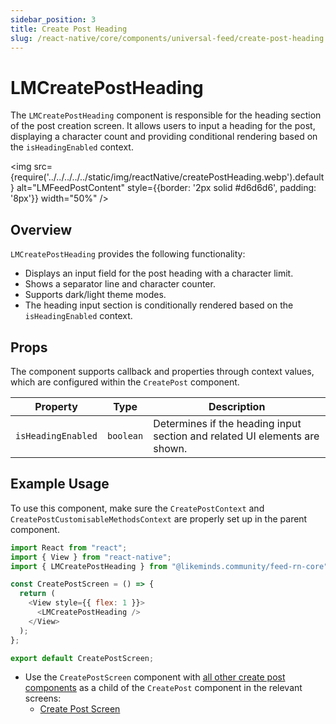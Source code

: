 ```yaml
---
sidebar_position: 3
title: Create Post Heading
slug: /react-native/core/components/universal-feed/create-post-heading
---
```


# LMCreatePostHeading

The `LMCreatePostHeading` component is responsible for the heading section of the post creation screen. It allows users to input a heading for the post, displaying a character count and providing conditional rendering based on the `isHeadingEnabled` context.

<img
src={require('../../../../../static/img/reactNative/createPostHeading.webp').default}
alt="LMFeedPostContent"
style={{border: '2px solid #d6d6d6', padding: '8px'}}
width="50%"
/>

## Overview

`LMCreatePostHeading` provides the following functionality:

- Displays an input field for the post heading with a character limit.
- Shows a separator line and character counter.
- Supports dark/light theme modes.
- The heading input section is conditionally rendered based on the `isHeadingEnabled` context.

## Props

The component supports callback and properties through context values, which are configured within the `CreatePost` component.

| Property           | Type      | Description                                                                |
| ------------------ | --------- | -------------------------------------------------------------------------- |
| `isHeadingEnabled` | `boolean` | Determines if the heading input section and related UI elements are shown. |

## Example Usage

To use this component, make sure the `CreatePostContext` and `CreatePostCustomisableMethodsContext` are properly set up in the parent component.

```javascript
import React from "react";
import { View } from "react-native";
import { LMCreatePostHeading } from "@likeminds.community/feed-rn-core";

const CreatePostScreen = () => {
  return (
    <View style={{ flex: 1 }}>
      <LMCreatePostHeading />
    </View>
  );
};

export default CreatePostScreen;
```

- Use the `CreatePostScreen` component with [all other create post components](../../Screens/LMFeedCreatePostScreen.md#ui-components) as a child of the `CreatePost` component in the relevant screens:
  - [Create Post Screen](../../Screens/LMFeedCreatePostScreen.md)
